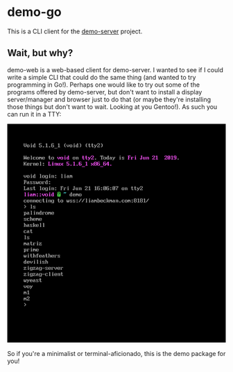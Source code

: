 # demo-go

This is a CLI client for the [demo-server](https://github.com/lbeckman314/demo) project.

## Wait, but why?

demo-web is a web-based client for demo-server. I wanted to see if I could write a simple CLI that could do the same thing (and wanted to try programming in Go!). Perhaps one would like to try out some of the programs offered by demo-server, but don't want to install a display server/manager and browser just to do that (or maybe they're installing those things but don't want to wait. Looking at you Gentoo!). As such you can run it in a TTY:

![Image of demo-go running in TTY.](./tty.png)

So if you're a minimalist or terminal-aficionado, this is the demo package for you!
